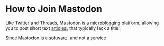 # How to Join Mastodon

Like [Twitter](https://en.wikipedia.org/wiki/Twitter) and [Threads](https://en.wikipedia.org/wiki/Threads_(social_network)), [Mastodon](https://joinmastodon.org/) is a [microblogging](/docs/glossary/microblogging) [platform](/docs/glossary/platform), allowing you to post short text [articles](/docs/glossary/article), that typically lack a title.

Since Mastodon is a [software](/docs/glossary/software), and not a [service](/docs/glossary/service)